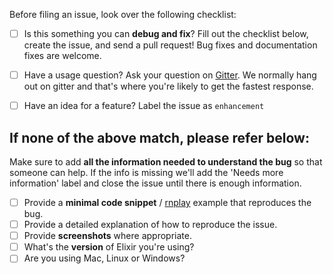 Before filing an issue, look over the following checklist:

- [ ] Is this something you can **debug and fix**? Fill out the checklist below, create the issue, and send a pull request! Bug fixes and documentation fixes are welcome.
- [ ] Have a usage question? Ask your question on [Gitter](https://gitter.im/elixium/help). We normally hang out on gitter and that's where you're likely to get the fastest response.
- [ ] Have an idea for a feature? Label the issue as `enhancement`


If none of the above match, please refer below:
------------------------------------------------------------------

Make sure to add **all the information needed to understand the bug** so that someone can help. If the info is missing we'll add the 'Needs more information' label and close the issue until there is enough information.

- [ ] Provide a **minimal code snippet** / [rnplay](https://rnplay.org/) example that reproduces the bug.
- [ ] Provide a detailed explanation of how to reproduce the issue.
- [ ] Provide **screenshots** where appropriate.
- [ ] What's the **version** of Elixir you're using?
- [ ] Are you using Mac, Linux or Windows?
